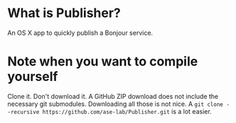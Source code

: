 # What is Publisher?

An OS X app to quickly publish a Bonjour service.

# Note when you want to compile yourself

Clone it. Don't download it. A GitHub ZIP download does not include the necessary git submodules. Downloading all those is not nice. A `git clone --recursive https://github.com/ase-lab/Publisher.git` is a lot easier.